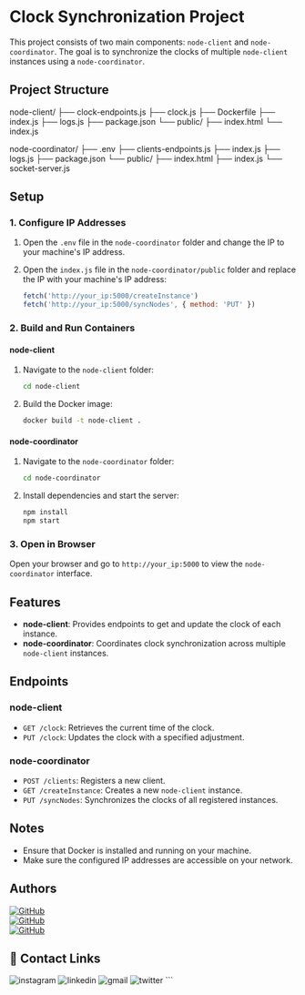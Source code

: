 # Clock Synchronization Project

This project consists of two main components: `node-client` and `node-coordinator`. The goal is to synchronize the clocks of multiple `node-client` instances using a `node-coordinator`.

## Project Structure

node-client/ ├── clock-endpoints.js ├── clock.js ├── Dockerfile ├── index.js ├── logs.js ├── package.json └── public/ ├── index.html └── index.js

node-coordinator/ ├── .env ├── clients-endpoints.js ├── index.js ├── logs.js ├── package.json └── public/ ├── index.html ├── index.js └── socket-server.js


## Setup

### 1. Configure IP Addresses

1. Open the `.env` file in the `node-coordinator` folder and change the IP to your machine's IP address.

2. Open the `index.js` file in the `node-coordinator/public` folder and replace the IP with your machine's IP address:

    ```javascript
    fetch('http://your_ip:5000/createInstance')
    fetch('http://your_ip:5000/syncNodes', { method: 'PUT' })
    ```

### 2. Build and Run Containers

#### node-client
1. Navigate to the `node-client` folder:
    ```bash
    cd node-client
    ```

2. Build the Docker image:
    ```bash
    docker build -t node-client .
    ```

#### node-coordinator
1. Navigate to the `node-coordinator` folder:
    ```bash
    cd node-coordinator
    ```

2. Install dependencies and start the server:
    ```bash
    npm install
    npm start
    ```

### 3. Open in Browser

Open your browser and go to `http://your_ip:5000` to view the `node-coordinator` interface.

## Features

- **node-client**: Provides endpoints to get and update the clock of each instance.
- **node-coordinator**: Coordinates clock synchronization across multiple `node-client` instances.

## Endpoints

### node-client

- `GET /clock`: Retrieves the current time of the clock.
- `PUT /clock`: Updates the clock with a specified adjustment.

### node-coordinator

- `POST /clients`: Registers a new client.
- `GET /createInstance`: Creates a new `node-client` instance.
- `PUT /syncNodes`: Synchronizes the clocks of all registered instances.

## Notes

- Ensure that Docker is installed and running on your machine.
- Make sure the configured IP addresses are accessible on your network.


## Authors

[<img alt="GitHub" src="https://img.shields.io/badge/GitHub-@AndMelox-181717?style=flat-square&logo=github">](https://github.com/AndMelox)  
[<img alt="GitHub" src="https://img.shields.io/badge/GitHub-@sebastian11020-181717?style=flat-square&logo=github">](https://github.com/sebastian11020)  
[<img alt="GitHub" src="https://img.shields.io/badge/GitHub-@SamVargasGit-181717?style=flat-square&logo=github">](https://github.com/SamVargasGit)


## 🔗 Contact Links

<img alt="instagram" src="https://img.shields.io/badge/instagram-E4405F?style=for-the-badge&logo=instagram&logoColor=white"> 
<img alt="linkedin" src="https://img.shields.io/badge/linkedin-0A66C2?style=for-the-badge&logo=linkedin&logoColor=white"> 
<img alt="gmail" src="https://img.shields.io/badge/gmail-D14836?style=for-the-badge&logo=gmail&logoColor=white"> 
<img alt="twitter" src="https://img.shields.io/badge/twitter-1DA1F2?style=for-the-badge&logo=twitter&logoColor=white"> ```
